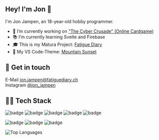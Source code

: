 <!-- **jonjampen/jonjampen** is a ✨ _special_ ✨ repository because its `README.md` (this file) appears on your GitHub profile. -->

## Hey! I'm Jon 👋
I'm Jon Jampen, an 18-year-old hobby programmer.

- 🔭 I’m currently working on ["The Cyber Crusade" (Online Cardgame)](https://github.com/jonjampen/cyber-crusade)
- 📚 I’m currently learning Svelte and Firebase
- 🎓 This is my Matura Project: [Fatigue Diary](https://github.com/jonjampen/fatigue-diary)
- 🌄 My VS Code-Theme: [Mountain Sunset](https://github.com/jonjampen/mountain-sunset-vscode-theme)

## 📝 Get in touch
E-Mail [jon.jampen@fatiguediary.ch](mailto:jon.jampen@fatiguediary.ch)
<br>
Instagram [@jon_jampen](https://www.instagram.com/jon_jampen)

## 👨‍💻 Tech Stack
<img src="https://img.shields.io/badge/-HTML-1C1C1C?logo=HTML5&logoColor=&style=for-the-badge" alt="badge"/> <img src="https://img.shields.io/badge/-CSS-1C1C1C?logo=CSS3&logoColor=1572B6&style=for-the-badge" alt="badge"/>
<img src="https://img.shields.io/badge/-JavaScript-1C1C1C?logo=Javascript&logoColor=&style=for-the-badge" alt="badge"/>
<img src="https://img.shields.io/badge/-PHP-1C1C1C?logo=PHP&logoColor=&style=for-the-badge" alt="badge"/>
<img src="https://img.shields.io/badge/-Svelte-1C1C1C?logo=Svelte&logoColor=&style=for-the-badge" alt="badge"/>

<img src="https://img.shields.io/badge/-Git-1C1C1C?logo=Git&logoColor=&style=for-the-badge" alt="badge"/> <img src="https://img.shields.io/badge/-Figma-1C1C1C?logo=Figma&logoColor=&style=for-the-badge" alt="badge"/>
<img src="https://img.shields.io/badge/-VS%20Code-1C1C1C?logo=Visual%20Studio%20Code&logoColor=007ACC&style=for-the-badge" alt="badge"/>

![Top Languages](https://github-readme-stats.vercel.app/api/top-langs/?username=jonjampen&layout=compact)
